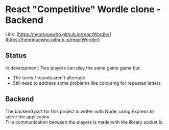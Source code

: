 # React "Competitive" Wordle clone - Backend

Link: [https://henriquewho.github.io/reactWordle/](https://henriquewho.github.io/reactWordle/)

## Status

In development. Two players can play the same game game but: 
- The turns / rounds aren't alternate
- Still need to address some problems like colouring for repeated letters

## Backend

The backend part for this project is writen with Node, using Express to serve the application.    
THe communication between the players is made with the library socket.io.

